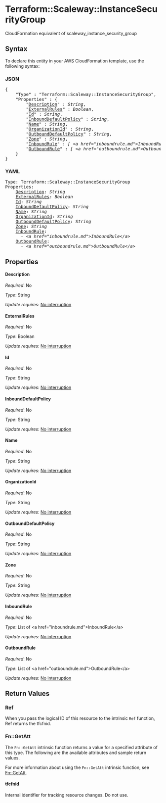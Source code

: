 # Terraform::Scaleway::InstanceSecurityGroup

CloudFormation equivalent of scaleway_instance_security_group

## Syntax

To declare this entity in your AWS CloudFormation template, use the following syntax:

### JSON

<pre>
{
    "Type" : "Terraform::Scaleway::InstanceSecurityGroup",
    "Properties" : {
        "<a href="#description" title="Description">Description</a>" : <i>String</i>,
        "<a href="#externalrules" title="ExternalRules">ExternalRules</a>" : <i>Boolean</i>,
        "<a href="#id" title="Id">Id</a>" : <i>String</i>,
        "<a href="#inbounddefaultpolicy" title="InboundDefaultPolicy">InboundDefaultPolicy</a>" : <i>String</i>,
        "<a href="#name" title="Name">Name</a>" : <i>String</i>,
        "<a href="#organizationid" title="OrganizationId">OrganizationId</a>" : <i>String</i>,
        "<a href="#outbounddefaultpolicy" title="OutboundDefaultPolicy">OutboundDefaultPolicy</a>" : <i>String</i>,
        "<a href="#zone" title="Zone">Zone</a>" : <i>String</i>,
        "<a href="#inboundrule" title="InboundRule">InboundRule</a>" : <i>[ &lt;a href=&#34;inboundrule.md&#34;&gt;InboundRule&lt;/a&gt;, ... ]</i>,
        "<a href="#outboundrule" title="OutboundRule">OutboundRule</a>" : <i>[ &lt;a href=&#34;outboundrule.md&#34;&gt;OutboundRule&lt;/a&gt;, ... ]</i>
    }
}
</pre>

### YAML

<pre>
Type: Terraform::Scaleway::InstanceSecurityGroup
Properties:
    <a href="#description" title="Description">Description</a>: <i>String</i>
    <a href="#externalrules" title="ExternalRules">ExternalRules</a>: <i>Boolean</i>
    <a href="#id" title="Id">Id</a>: <i>String</i>
    <a href="#inbounddefaultpolicy" title="InboundDefaultPolicy">InboundDefaultPolicy</a>: <i>String</i>
    <a href="#name" title="Name">Name</a>: <i>String</i>
    <a href="#organizationid" title="OrganizationId">OrganizationId</a>: <i>String</i>
    <a href="#outbounddefaultpolicy" title="OutboundDefaultPolicy">OutboundDefaultPolicy</a>: <i>String</i>
    <a href="#zone" title="Zone">Zone</a>: <i>String</i>
    <a href="#inboundrule" title="InboundRule">InboundRule</a>: <i>
      - &lt;a href=&#34;inboundrule.md&#34;&gt;InboundRule&lt;/a&gt;</i>
    <a href="#outboundrule" title="OutboundRule">OutboundRule</a>: <i>
      - &lt;a href=&#34;outboundrule.md&#34;&gt;OutboundRule&lt;/a&gt;</i>
</pre>

## Properties

#### Description

_Required_: No

_Type_: String

_Update requires_: [No interruption](https://docs.aws.amazon.com/AWSCloudFormation/latest/UserGuide/using-cfn-updating-stacks-update-behaviors.html#update-no-interrupt)

#### ExternalRules

_Required_: No

_Type_: Boolean

_Update requires_: [No interruption](https://docs.aws.amazon.com/AWSCloudFormation/latest/UserGuide/using-cfn-updating-stacks-update-behaviors.html#update-no-interrupt)

#### Id

_Required_: No

_Type_: String

_Update requires_: [No interruption](https://docs.aws.amazon.com/AWSCloudFormation/latest/UserGuide/using-cfn-updating-stacks-update-behaviors.html#update-no-interrupt)

#### InboundDefaultPolicy

_Required_: No

_Type_: String

_Update requires_: [No interruption](https://docs.aws.amazon.com/AWSCloudFormation/latest/UserGuide/using-cfn-updating-stacks-update-behaviors.html#update-no-interrupt)

#### Name

_Required_: No

_Type_: String

_Update requires_: [No interruption](https://docs.aws.amazon.com/AWSCloudFormation/latest/UserGuide/using-cfn-updating-stacks-update-behaviors.html#update-no-interrupt)

#### OrganizationId

_Required_: No

_Type_: String

_Update requires_: [No interruption](https://docs.aws.amazon.com/AWSCloudFormation/latest/UserGuide/using-cfn-updating-stacks-update-behaviors.html#update-no-interrupt)

#### OutboundDefaultPolicy

_Required_: No

_Type_: String

_Update requires_: [No interruption](https://docs.aws.amazon.com/AWSCloudFormation/latest/UserGuide/using-cfn-updating-stacks-update-behaviors.html#update-no-interrupt)

#### Zone

_Required_: No

_Type_: String

_Update requires_: [No interruption](https://docs.aws.amazon.com/AWSCloudFormation/latest/UserGuide/using-cfn-updating-stacks-update-behaviors.html#update-no-interrupt)

#### InboundRule

_Required_: No

_Type_: List of &lt;a href=&#34;inboundrule.md&#34;&gt;InboundRule&lt;/a&gt;

_Update requires_: [No interruption](https://docs.aws.amazon.com/AWSCloudFormation/latest/UserGuide/using-cfn-updating-stacks-update-behaviors.html#update-no-interrupt)

#### OutboundRule

_Required_: No

_Type_: List of &lt;a href=&#34;outboundrule.md&#34;&gt;OutboundRule&lt;/a&gt;

_Update requires_: [No interruption](https://docs.aws.amazon.com/AWSCloudFormation/latest/UserGuide/using-cfn-updating-stacks-update-behaviors.html#update-no-interrupt)

## Return Values

### Ref

When you pass the logical ID of this resource to the intrinsic `Ref` function, Ref returns the tfcfnid.

### Fn::GetAtt

The `Fn::GetAtt` intrinsic function returns a value for a specified attribute of this type. The following are the available attributes and sample return values.

For more information about using the `Fn::GetAtt` intrinsic function, see [Fn::GetAtt](https://docs.aws.amazon.com/AWSCloudFormation/latest/UserGuide/intrinsic-function-reference-getatt.html).

#### tfcfnid

Internal identifier for tracking resource changes. Do not use.

